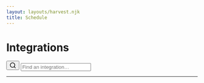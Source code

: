 ```yaml
---
layout: layouts/harvest.njk
title: Schedule
---
```


<main>
  <div class="flex justify-space-between">
    <h1>Integrations</h1>
    <div class="flex">
      <button class="button button-icon show-mobile"><svg xmlns="http://www.w3.org/2000/svg" width="18" height="18" viewBox="0 0 24 24" fill="none" stroke="currentColor" stroke-width="2" stroke-linecap="round" stroke-linejoin="round"><circle cx="11" cy="11" r="8"></circle><line x1="21" y1="21" x2="16.65" y2="16.65"></line></svg></button>
      <input class="input search show-desktop" type="text" placeholder="Find an integration…">
    </div>
  </div>

  <hr class="mt-16 mb-24">

</main>
